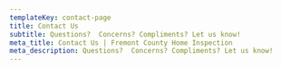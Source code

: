 ```yaml
---
templateKey: contact-page
title: Contact Us
subtitle: Questions?  Concerns? Compliments? Let us know!
meta_title: Contact Us | Fremont County Home Inspection
meta_description: Questions?  Concerns? Compliments? Let us know!
---
```

